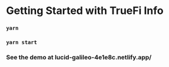 # Getting Started with TrueFi Info

### `yarn`

### `yarn start`


### See the demo at lucid-galileo-4e1e8c.netlify.app/
